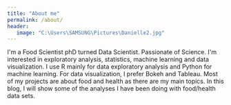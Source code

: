 ```yaml
---
title: "About me"
permalink: /about/
header:
   image: "C:\Users\SAMSUNG\Pictures\Danielle2.jpg"  
---
```


I'm a Food Scientist phD turned Data Scientist. Passionate of Science.
I'm interested in exploratory analysis, statistics, machine learning and data visualization.
I use R mainly for data exploratory analysis and Python for machine learning.
For data visualization, I prefer Bokeh and Tableau. 
Most of my projects are about food and health as there are my main topics.
In this blog, I will show some of the analyses I have been doing with food/health data sets.  